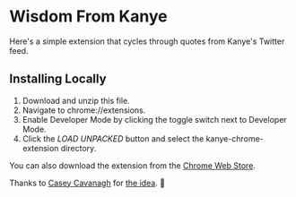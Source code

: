 # Wisdom From Kanye
Here's a simple extension that cycles through quotes from Kanye's Twitter feed.

## Installing Locally

1. Download and unzip this file.
2. Navigate to chrome://extensions.
3. Enable Developer Mode by clicking the toggle switch next to Developer Mode.
4. Click the *LOAD UNPACKED* button and select the kanye-chrome-extension directory.

You can also download the extension from the [Chrome Web Store](https://chrome.google.com/webstore/detail/wisdom-from-kanye/dbahdcnbbleloehclkcdmkgfioglbkmc).

Thanks to [Casey Cavanagh](https://github.com/caseycavanagh) for [the idea](https://twitter.com/caseycavanagh/status/986934608590790657). 👋
